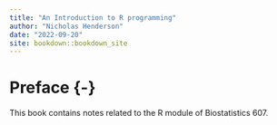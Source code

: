 ```yaml
--- 
title: "An Introduction to R programming"
author: "Nicholas Henderson"
date: "2022-09-20"
site: bookdown::bookdown_site
---
```


# Preface {-}

This book contains notes related to the R module of Biostatistics 607.
